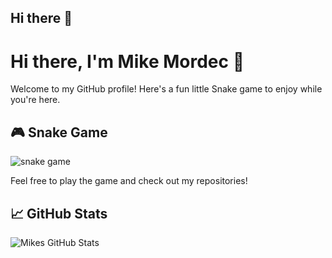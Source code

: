 ## Hi there 👋
# Hi there, I'm Mike Mordec 👋

Welcome to my GitHub profile! Here's a fun little Snake game to enjoy while you're here.

## 🎮 Snake Game
![snake game](https://github.com/MikeMordec/MikeModec/blob/output/github-contribution-grid-snake.svg)

Feel free to play the game and check out my repositories!

## 📈 GitHub Stats
![Mikes GitHub Stats](https://github-readme-stats.vercel.app/api?username=janedoe&show_icons=true&count_private=true)

<!--
**MikeMordec/MikeMordec** is a ✨ _special_ ✨ repository because its `README.md` (this file) appears on your GitHub profile.

Here are some ideas to get you started:

- 🔭 I’m currently working on ...
- 🌱 I’m currently learning ...
- 👯 I’m looking to collaborate on ...
- 🤔 I’m looking for help with ...
- 💬 Ask me about ...
- 📫 How to reach me: ...
- 😄 Pronouns: ...
- ⚡ Fun fact: ...
-->


